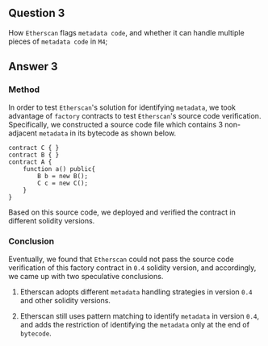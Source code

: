 ## Question 3
How `Etherscan` flags `metadata code`, and whether it can handle multiple pieces of `metadata code` in `M4`;
## Answer 3
### Method
In order to test `Etherscan`'s solution for identifying `metadata`, we took advantage of `factory` contracts to test `Etherscan`'s source code verification.
Specifically, we constructed a source code file which contains 3 non-adjacent `metadata` in its bytecode as shown below.
```solidity
contract C { }
contract B { }
contract A {
    function a() public{
        B b = new B();
        C c = new C();
    }
} 
```
Based on this source code, we deployed and verified the contract in different solidity versions. 
### Conclusion

Eventually, we found that `Etherscan` could not pass the source code verification of this factory contract in `0.4` solidity version, and accordingly, we came up with two speculative conclusions.

1. Etherscan adopts different `metadata` handling strategies in version `0.4` and other solidity versions.

2. Etherscan still uses pattern matching to identify `metadata` in version `0.4`, and adds the restriction of identifying the `metadata` only at the end of `bytecode`.
